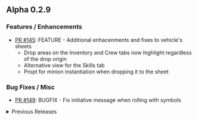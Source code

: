 ## Alpha 0.2.9

### Features / Enhancements
- [PR #145](https://github.com/Mezryss/FVTT-Genesys/pull/145): FEATURE - Additional enhacenments and fixes to vehicle's sheets
    - Drop areas on the Inventory and Crew tabs now highlight regardless of the drop origin
    - Alternative view for the Skills tab
    - Propt for minion instantiation when dropping it to the sheet

### Bug Fixes / Misc
- [PR #149](https://github.com/Mezryss/FVTT-Genesys/pull/149): BUGFIX - Fix initiative message when rolling with symbols

<details>
<summary>Previous Releases</summary>

## Alpha 0.2.8

### Bug Fixes / Misc
-	[PR #136](https://github.com/Mezryss/FVTT-Genesys/pull/136), [PR #144](https://github.com/Mezryss/FVTT-Genesys/pull/144): BUGFIX - Minion skills and Combat tabs reflect changes immediately
-	[PR #139](https://github.com/Mezryss/FVTT-Genesys/pull/139): LOCALIZATION - Corrections for the french translation (@ZolOnTheNet)
-	[PR #143](https://github.com/Mezryss/FVTT-Genesys/pull/143): STYLING - Pad the motivation and notes editors

## Alpha 0.2.7

### Features / Enhancements
-	[PR #132](https://github.com/Mezryss/FVTT-Genesys/pull/132): ENHANCEMENT - Displays the source field data below an item's description
-	[PR #134](https://github.com/Mezryss/FVTT-Genesys/pull/134): FEATURE - Adds source field to adversaries and display it below their description

### Bug Fixes / Misc
-	[PR #129](https://github.com/Mezryss/FVTT-Genesys/pull/129): CHORE - Upgrade dependencies including Vue
-	[PR #131](https://github.com/Mezryss/FVTT-Genesys/pull/131): REFACTOR - Moves all the settings stored in the `CONFIG` to a nested path
-	[PR #130](https://github.com/Mezryss/FVTT-Genesys/pull/130): LOCALIZATION - Updates the french translation to the latest version (thanks to @ZolOnTheNet)
-	[PR #133](https://github.com/Mezryss/FVTT-Genesys/pull/133): BUGFIX - Fixes drag & drop highlight not working on Chrome/app

## Alpha 0.2.6
This new version will attempt to perform a data migration for vehicles the first time a GM logins into the world. Make sure the migration is completed before doing anything on the world.

### Features
-	[PR #125](https://github.com/Mezryss/FVTT-Genesys/pull/125): Enhance the vehicle sheet and make transfering items more robust

### Bug Fixes/Misc
-	[PR #124](https://github.com/Mezryss/FVTT-Genesys/pull/124): Safely fail if the `CalculateChance` worker is not found
-	[PR #126](https://github.com/Mezryss/FVTT-Genesys/pull/126): Adds the french translation to the language menu (thanks to @ZolOnTheNet)

## Alpha 0.2.5

### Features
-	[PR #117](https://github.com/Mezryss/FVTT-Genesys/pull/117): French translations thanks to @ZolOnTheNet

### Bug Fixes/Misc
-	[PR #116](https://github.com/Mezryss/FVTT-Genesys/pull/116): Fixes a harmless bug on the chance to succeed Web Worker

## Alpha 0.2.4

### Bug Fixes/Misc
-	[PR #112](https://github.com/Mezryss/FVTT-Genesys/pull/112): Fix sending items to chat with no damage
-	[PR #115](https://github.com/Mezryss/FVTT-Genesys/pull/115): Fix rolls with extra symbols

## Alpha 0.2.3

### Features
-	[PR #111](https://github.com/Mezryss/FVTT-Genesys/pull/111): Access the dice prompt directly from the chat

### Bug Fixes/Misc
-	[PR #108](https://github.com/Mezryss/FVTT-Genesys/pull/108): Scope the character and vehicle style sheets

## Alpha 0.2.2

### Features
-	[PR #104](https://github.com/Mezryss/FVTT-Genesys/pull/104): Adds an alternate way to calculate the chance to succeed (FVTTv11 only)

### Bug Fixes/Misc
-	[PR #105](https://github.com/Mezryss/FVTT-Genesys/pull/105): Additional enhacenments and fixes to vehicle's sheets
	-	Adds a plus sign to values equal or greater than 0 when displaying the "Handling" characteristic
	-	Limits the actors that can be dropped into a vehicle to only those you own
	-	Display skill ranks on the "Skills" tab and the "Character Skill Selection" prompt.
	-	Open a character sheet when clicking on their name in the "Skills" tab.
	-	When selecting a skill from the "Character Skill Selection" prompt it now throws a warning when selecting an actor that you don't own (previously it was letting you roll for anyone).
	-	Adds the option to modify a vehicle's passenger quantity and capacity using after effects

## Alpha 0.2.0

### Features
-	[PR #99](https://github.com/Mezryss/FVTT-Genesys/pull/99): Adds support for vehicles

## Alpha 0.1.15

### Features
-	[PR #87](https://github.com/Mezryss/FVTT-Genesys/pull/87): Adds equipment's damage state to the inventory tab
-	[PR #88](https://github.com/Mezryss/FVTT-Genesys/pull/88): Adds support for super-characteristics
-	[PR #95](https://github.com/Mezryss/FVTT-Genesys/pull/95): Use super-characteristics during initiative
-	[PR #96](https://github.com/Mezryss/FVTT-Genesys/pull/96): Allows GMs to add extra initiative slots

### Bug Fixes/Misc

-	[#90](https://github.com/Mezryss/FVTT-Genesys/issues/90): Makes the tier bubble display properly
-	[PR #97](https://github.com/Mezryss/FVTT-Genesys/pull/97): Allows rolling dice pools without dice

## Alpha 0.1.14

### Bug Fixes/Misc

-	[PR #86](https://github.com/Mezryss/FVTT-Genesys/issues/86): Adds injuries and motivations to adversaries
-	[PR #85](https://github.com/Mezryss/FVTT-Genesys/issues/85): Implements sending abilities and talents to chat
-	[PR #84](https://github.com/Mezryss/FVTT-Genesys/issues/84): Bugfix: Removes renamed talents correctly

## Alpha 0.1.13

### Bug Fixes/Misc

-	[#81](https://github.com/Mezryss/FVTT-Genesys/issues/81): Can't save item sheets

## Alpha 0.1.12

### Features

-   [PR #77](https://github.com/Mezryss/FVTT-Genesys/pull/77): Show chance to succeed when forming dice pool.

### Bug Fixes/Misc

-	[#76](https://github.com/Mezryss/FVTT-Genesys/issues/76): Can't edit sheet images
-	[PR #79](https://github.com/Mezryss/FVTT-Genesys/pull/79): Fix talent ranks
-	[#57](https://github.com/Mezryss/FVTT-Genesys/issues/57): Fix combat tracker

## Alpha 0.1.11

### Features

-   [PR #68](https://github.com/Mezryss/FVTT-Genesys/pull/68): Allow PCs to do Unskilled rolls
-	[PR #71](https://github.com/Mezryss/FVTT-Genesys/pull/71): Can manually edit attached item qualities' rating
-	[#12](https://github.com/Mezryss/FVTT-Genesys/issues/12): Equipment should provide its passive ActiveEffects only while equipped

### Bug Fixes/Misc

-	[#47](https://github.com/Mezryss/FVTT-Genesys/issues/47): Fix bug preventing deletion of manually-added abilities.
-	[PR #69](https://github.com/Mezryss/FVTT-Genesys/pull/69): Make case errors more obvious for effect sheets
-	[PR #70](https://github.com/Mezryss/FVTT-Genesys/pull/70): Bugfix: Add up all containers bonus encumbrance
-	[#74](https://github.com/Mezryss/FVTT-Genesys/issues/74): Increasing the Brawn attribute after adding Toughened permanently adds 3 to the wound threshold instead of 1

## Alpha 0.1.10

### Features (thanks to Assembling Kings)

-   [#64](https://github.com/Mezryss/FVTT-Genesys/issues/64): Support unskilled rolls by clicking Characteristic name in NPC sheets.
-   [#29](https://github.com/Mezryss/FVTT-Genesys/issues/29): When editing an Item or Actor's name, make capitalization clear.
-   [PR #62](https://github.com/Mezryss/FVTT-Genesys/pull/62): Categorize Item & Actor types with OptGroups

### Bug Fixes

-   [PR #58](https://github.com/Mezryss/FVTT-Genesys/pull/58): Fix skill check enricher

## Alpha 0.1.9

### Features

- Send to Chat implemented for Inventory Items! Equivalent functionality for Abilities & Talents will come with the Talents tab updates.

### Bug Fixes

- Fix [#40](https://github.com/Mezryss/FVTT-Genesys/issues/40): Upgrading ranked talents was too restrictive.
- Fix [#42](https://github.com/Mezryss/FVTT-Genesys/issues/42): Journal entries for skill upgrades are showing the wrong rank.
- Fix [#44](https://github.com/Mezryss/FVTT-Genesys/issues/44): Ranked Talent effects don't stack per rank.

## Alpha 0.1.8

### Updates

-   Work on [#2](https://github.com/Mezryss/FVTT-Genesys/issues/2): Inventory 2.0. There is still more work to be done on this!

## Alpha 0.1.7

### Bug Fixes

-   Fix [#20](https://github.com/Mezryss/FVTT-Genesys/issues/20): The HTML mode of the text editor was improperly sized.

## Alpha 0.1.6

### Bug Fixes

-   Fix [#35](https://github.com/Mezryss/FVTT-Genesys/issues/35): Active talents with no active category were listed twice.

## Alpha 0.1.5

### Bug Fixes

-   Fix [#36](https://github.com/Mezryss/FVTT-Genesys/issues/36): Career item sheet was not showing editor view.

## Alpha 0.1.4: The Magical Update!

-   With permission, added [MilkMyth](http://milkmyth.com)'s updated Magical Girl custom Dice Symbols to the system! These can be enabled in settings, are client-specific (so each user can use them or not, at their own discretion), and are also available for use in Dice So Nice!

## Alpha 0.1.3

### Bug Fixes:

-   Fix [#32](https://github.com/Mezryss/FVTT-Genesys/issues/32): Deleting qualities & skills on an item embedded in an Actor failed with a proxy error.

## Alpha 0.1.2

### Bug Fixes:

-   Fix [#31](https://github.com/Mezryss/FVTT-Genesys/issues/31): Quantity adjustment for items in inventory doesn't work.

## Alpha 0.1.1

### Updates:

-   Disallowed adding ActiveEffects to Item Qualities until a better solution is implemented for referencing or embedding them in items.
-   [#25](https://github.com/Mezryss/FVTT-Genesys/issues/25) Allow adding item qualities to Armor.

### Bug Fixes:

-   Fix [#22](https://github.com/Mezryss/FVTT-Genesys/issues/22): In skills tab, context menu can appear below XP Container and other skill categories.
-   Fix [#27](https://github.com/Mezryss/FVTT-Genesys/issues/27): Disallow archetype removal if XP has changed since Archetype was applied.
</details>
